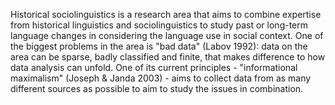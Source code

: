 



Historical sociolinguistics is a research area that aims to combine expertise from historical linguistics and sociolinguistics to study past or long-term language changes in considering the language use in social context. One of the biggest problems in the area is "bad data" (Labov 1992): data on the area can be sparse, badly classified and finite, that makes difference to how data analysis can unfold. One of its current principles - "informational maximalism" (Joseph & Janda 2003) - aims to collect data from as many different sources as possible to aim to study the issues in combination.
